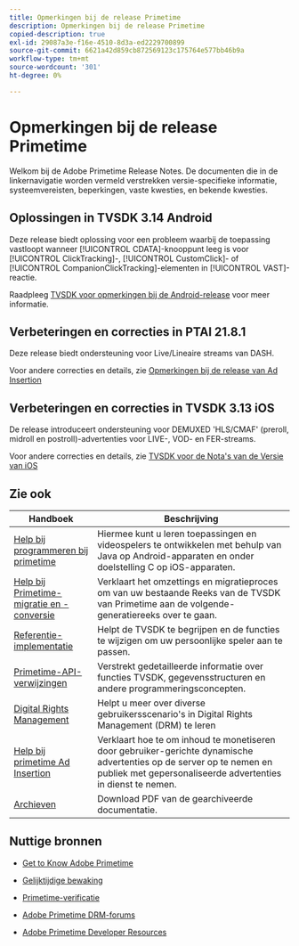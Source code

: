 ```yaml
---
title: Opmerkingen bij de release Primetime
description: Opmerkingen bij de release Primetime
copied-description: true
exl-id: 29087a3e-f16e-4510-8d3a-ed2229700899
source-git-commit: 6621a42d859cb872569123c175764e577bb46b9a
workflow-type: tm+mt
source-wordcount: '301'
ht-degree: 0%

---
```


# Opmerkingen bij de release Primetime

Welkom bij de Adobe Primetime Release Notes. De documenten die in de linkernavigatie worden vermeld verstrekken versie-specifieke informatie, systeemvereisten, beperkingen, vaste kwesties, en bekende kwesties.

## Oplossingen in TVSDK 3.14 Android

Deze release biedt oplossing voor een probleem waarbij de toepassing vastloopt wanneer [!UICONTROL CDATA]-knooppunt leeg is voor [!UICONTROL ClickTracking]-, [!UICONTROL CustomClick]- of [!UICONTROL CompanionClickTracking]-elementen in [!UICONTROL VAST]-reactie.

Raadpleeg [TVSDK voor opmerkingen bij de Android-release](../release-notes/tvsdk-3x-android.md) voor meer informatie.

## Verbeteringen en correcties in PTAI 21.8.1

Deze release biedt ondersteuning voor Live/Lineaire streams van DASH.

Voor andere correcties en details, zie [Opmerkingen bij de release van Ad Insertion](/help/release-notes/ptai-21x-release-notes.md)

## Verbeteringen en correcties in TVSDK 3.13 iOS

De release introduceert ondersteuning voor DEMUXED &#39;HLS/CMAF&#39; (preroll, midroll en postroll)-advertenties voor LIVE-, VOD- en FER-streams.

Voor andere correcties en details, zie [TVSDK voor de Nota&#39;s van de Versie van iOS](../release-notes/tvsdk-3x-ios.md)

## Zie ook

| Handboek | Beschrijving |
|--- |--- |
| [Help bij programmeren bij primetime](/help/programming/home.md) | Hiermee kunt u leren toepassingen en videospelers te ontwikkelen met behulp van Java op Android-apparaten en onder doelstelling C op iOS-apparaten. |
| [Help bij Primetime-migratie en -conversie](/help/migration-guides/home.md) | Verklaart het omzettings en migratieproces om van uw bestaande Reeks van de TVSDK van Primetime aan de volgende-generatiereeks over te gaan. |
| [Referentie-implementatie](/help/android-reference-implementation/home.md) | Helpt de TVSDK te begrijpen en de functies te wijzigen om uw persoonlijke speler aan te passen. |
| [Primetime-API-verwijzingen](/help/reference/api-references.md) | Verstrekt gedetailleerde informatie over functies TVSDK, gegevensstructuren en andere programmeringsconcepten. |
| [Digital Rights Management](/help/digital-rights-management/home.md) | Helpt u meer over diverse gebruikersscenario&#39;s in Digital Rights Management (DRM) te leren |
| [Help bij primetime Ad Insertion](/help/primetime-ad-insertion/home.md) | Verklaart hoe te om inhoud te monetiseren door gebruiker-gerichte dynamische advertenties op de server op te nemen en publiek met gepersonaliseerde advertenties in dienst te nemen. |
| [Archieven](https://helpx.adobe.com/primetime/archives.html) | Download PDF van de gearchiveerde documentatie. |

## Nuttige bronnen

* [Get to Know Adobe Primetime](https://www.adobe.com/in/marketing/primetime.html)

* [Gelijktijdige bewaking](https://tve.helpdocsonline.com/concurrency-monitoring-introduction)

* [Primetime-verificatie](https://tve.helpdocsonline.com/home)

* [Adobe Primetime DRM-forums](https://forums.adobe.com/community/adobe_access)

* [Adobe Primetime Developer Resources](https://www.adobe.com/devnet/primetime.html)
